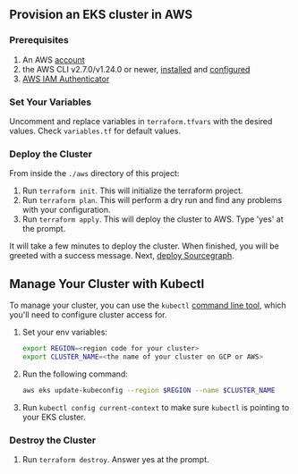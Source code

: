 ## Provision an EKS cluster in AWS

### Prerequisites
1. An AWS [account](https://portal.aws.amazon.com/billing/signup?nc2=h_ct&src=default&redirect_url=https%3A%2F%2Faws.amazon.com%2Fregistration-confirmation#/start)
2. the AWS CLI v2.7.0/v1.24.0 or newer, [installed](https://docs.aws.amazon.com/cli/latest/userguide/getting-started-install.html) and [configured](https://docs.aws.amazon.com/cli/latest/userguide/cli-chap-configure.html)
3. [AWS IAM Authenticator](https://docs.aws.amazon.com/eks/latest/userguide/install-aws-iam-authenticator.html)

### Set Your Variables
Uncomment and replace variables in `terraform.tfvars` with the desired values. Check `variables.tf` for default values.

### Deploy the Cluster
From inside the `./aws` directory of this project:
1. Run `terraform init`. This will initialize the terraform project.
2. Run `terraform plan`. This will perform a dry run and find any problems with your configuration.
3. Run `terraform apply`. This will deploy the cluster to AWS. Type 'yes' at the prompt.

It will take a few minutes to deploy the cluster. When finished, you will be greeted with a success message.
Next, [deploy Sourcegraph](https://docs.sourcegraph.com/admin/deploy/kubernetes/configure).

## Manage Your Cluster with Kubectl
To manage your cluster, you can use the `kubectl` [command line tool](https://kubernetes.io/docs/tasks/tools/), which you'll need to configure cluster access for.

1. Set your env variables:
    ```bash
    export REGION=<region code for your cluster>
    export CLUSTER_NAME=<the name of your cluster on GCP or AWS>
    ```
2. Run the following command:
    ```bash
    aws eks update-kubeconfig --region $REGION --name $CLUSTER_NAME
    ```
3. Run `kubectl config current-context` to make sure `kubectl` is pointing to your EKS cluster.

### Destroy the Cluster
1. Run `terraform destroy`. Answer yes at the prompt.




